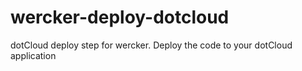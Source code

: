 # wercker-deploy-dotcloud
dotCloud deploy step for wercker. Deploy the code to your dotCloud application
